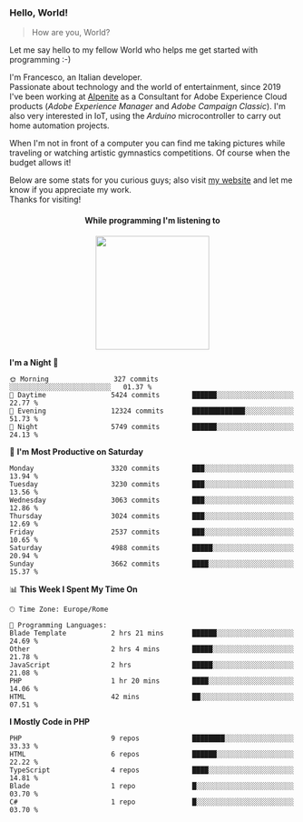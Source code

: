 ### Hello, World!

> How are you, World?

Let me say hello to my fellow World who helps me get started with programming :-)

I'm Francesco, an Italian developer.  
Passionate about technology and the world of entertainment, since 2019 I've been working at [Alpenite](https://www.alpenite.com) as a Consultant for Adobe Experience Cloud products (*Adobe Experience Manager* and *Adobe Campaign Classic*). I'm also very interested in IoT, using the *Arduino* microcontroller to carry out home automation projects.

When I'm not in front of a computer you can find me taking pictures while traveling or watching artistic gymnastics competitions. Of course when the budget allows it!

Below are some stats for you curious guys; also visit [my website](https://www.francescorega.eu) and let me know if you appreciate my work.  
Thanks for visiting!

<div align="center">
  <h4>While programming I'm listening to</h4>
  <a href="https://apps.francescorega.eu/now-playing/11147232609" target="_blank"><img src="https://apps.francescorega.eu/now-playing/11147232609" width="200"></a>
</div>

<!--START_SECTION:waka-->
**I'm a Night 🦉** 

```text
🌞 Morning                327 commits         ░░░░░░░░░░░░░░░░░░░░░░░░░   01.37 % 
🌆 Daytime                5424 commits        ██████░░░░░░░░░░░░░░░░░░░   22.77 % 
🌃 Evening                12324 commits       █████████████░░░░░░░░░░░░   51.73 % 
🌙 Night                  5749 commits        ██████░░░░░░░░░░░░░░░░░░░   24.13 % 
```
📅 **I'm Most Productive on Saturday** 

```text
Monday                   3320 commits        ███░░░░░░░░░░░░░░░░░░░░░░   13.94 % 
Tuesday                  3230 commits        ███░░░░░░░░░░░░░░░░░░░░░░   13.56 % 
Wednesday                3063 commits        ███░░░░░░░░░░░░░░░░░░░░░░   12.86 % 
Thursday                 3024 commits        ███░░░░░░░░░░░░░░░░░░░░░░   12.69 % 
Friday                   2537 commits        ███░░░░░░░░░░░░░░░░░░░░░░   10.65 % 
Saturday                 4988 commits        █████░░░░░░░░░░░░░░░░░░░░   20.94 % 
Sunday                   3662 commits        ████░░░░░░░░░░░░░░░░░░░░░   15.37 % 
```


📊 **This Week I Spent My Time On** 

```text
🕑︎ Time Zone: Europe/Rome

💬 Programming Languages: 
Blade Template           2 hrs 21 mins       ██████░░░░░░░░░░░░░░░░░░░   24.69 % 
Other                    2 hrs 4 mins        █████░░░░░░░░░░░░░░░░░░░░   21.78 % 
JavaScript               2 hrs               █████░░░░░░░░░░░░░░░░░░░░   21.08 % 
PHP                      1 hr 20 mins        ████░░░░░░░░░░░░░░░░░░░░░   14.06 % 
HTML                     42 mins             ██░░░░░░░░░░░░░░░░░░░░░░░   07.51 % 
```

**I Mostly Code in PHP** 

```text
PHP                      9 repos             ████████░░░░░░░░░░░░░░░░░   33.33 % 
HTML                     6 repos             ██████░░░░░░░░░░░░░░░░░░░   22.22 % 
TypeScript               4 repos             ████░░░░░░░░░░░░░░░░░░░░░   14.81 % 
Blade                    1 repo              █░░░░░░░░░░░░░░░░░░░░░░░░   03.70 % 
C#                       1 repo              █░░░░░░░░░░░░░░░░░░░░░░░░   03.70 % 
```




<!--END_SECTION:waka-->
